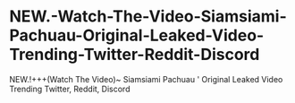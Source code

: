 # NEW.-Watch-The-Video-Siamsiami-Pachuau-Original-Leaked-Video-Trending-Twitter-Reddit-Discord
NEW.!+++(Watch The Video)~ Siamsiami Pachuau  ' Original Leaked Video Trending Twitter, Reddit, Discord
